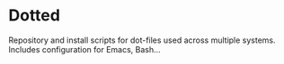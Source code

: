 # Dotted

Repository and install scripts for dot-files used across multiple systems.  Includes configuration for Emacs, Bash...

